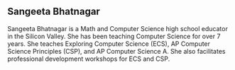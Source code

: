 ## Sangeeta Bhatnagar

Sangeeta Bhatnagar is a Math and Computer Science high school educator in the Silicon Valley. She has been teaching Computer Science for over 7 years. She teaches Exploring Computer Science (ECS), AP Computer Science Principles (CSP), and AP Computer Science A. She also facilitates professional development workshops for ECS and CSP.
